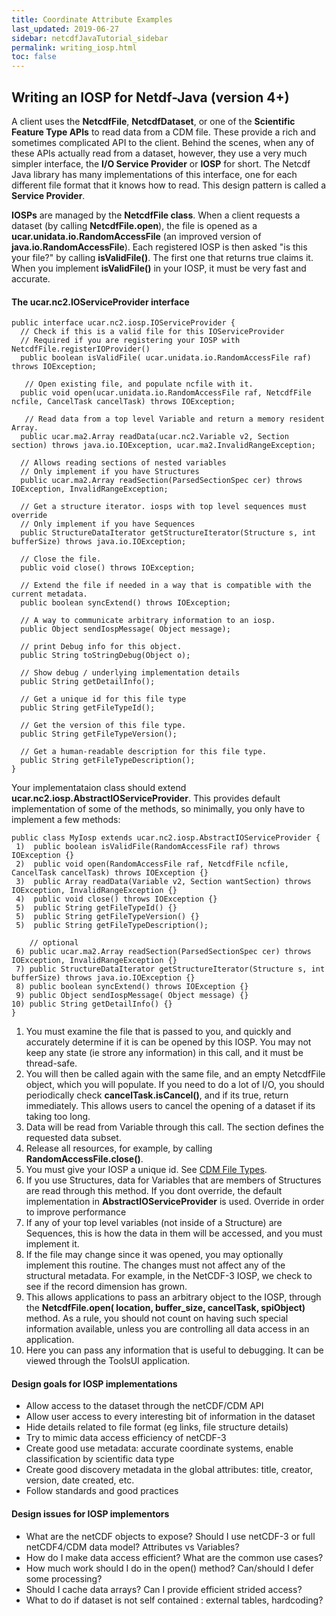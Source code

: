 ```yaml
---
title: Coordinate Attribute Examples
last_updated: 2019-06-27
sidebar: netcdfJavaTutorial_sidebar
permalink: writing_iosp.html
toc: false
---
```


## Writing an IOSP for Netdf-Java (version 4+)

A client uses the <b>NetcdfFile</b>, <b>NetcdfDataset</b>, or one of the <b>Scientific Feature Type APIs</b> to read data from a CDM file. These provide a rich and sometimes complicated API to the client. Behind the scenes, when any of these APIs actually read from a dataset, however, they use a very much simpler interface, the <b>I/O Service Provider</b> or <b>IOSP</b> for short. The Netcdf Java library has many implementations of this interface, one for each different file format that it knows how to read. This design pattern is called a <b>Service Provider</b>.

<b>IOSPs</b> are managed by the <b>NetcdfFile class</b>. When a client requests a dataset (by calling <b>NetcdfFile.open</b>), the file is opened as a <b>ucar.unidata.io.RandomAccessFile</b> (an improved version of <b>java.io.RandomAccessFile</b>). Each registered IOSP is then asked "is this your file?" by calling <b>isValidFile()</b>. The first one that returns true claims it. When you implement <b>isValidFile()</b> in your IOSP, it must be very fast and accurate.

#### The ucar.nc2.IOServiceProvider interface

~~~
public interface ucar.nc2.iosp.IOServiceProvider {
  // Check if this is a valid file for this IOServiceProvider
  // Required if you are registering your IOSP with NetcdfFile.registerIOProvider()
  public boolean isValidFile( ucar.unidata.io.RandomAccessFile raf) throws IOException;

   // Open existing file, and populate ncfile with it.
  public void open(ucar.unidata.io.RandomAccessFile raf, NetcdfFile ncfile, CancelTask cancelTask) throws IOException;

   // Read data from a top level Variable and return a memory resident Array.
  public ucar.ma2.Array readData(ucar.nc2.Variable v2, Section section) throws java.io.IOException, ucar.ma2.InvalidRangeException;

  // Allows reading sections of nested variables
  // Only implement if you have Structures
  public ucar.ma2.Array readSection(ParsedSectionSpec cer) throws IOException, InvalidRangeException;
  
  // Get a structure iterator. iosps with top level sequences must override
  // Only implement if you have Sequences
  public StructureDataIterator getStructureIterator(Structure s, int bufferSize) throws java.io.IOException;

  // Close the file.
  public void close() throws IOException;

  // Extend the file if needed in a way that is compatible with the current metadata.
  public boolean syncExtend() throws IOException;

  // A way to communicate arbitrary information to an iosp.
  public Object sendIospMessage( Object message);
  
  // print Debug info for this object.
  public String toStringDebug(Object o);
  
  // Show debug / underlying implementation details
  public String getDetailInfo();

  // Get a unique id for this file type
  public String getFileTypeId();

  // Get the version of this file type.
  public String getFileTypeVersion();

  // Get a human-readable description for this file type.
  public String getFileTypeDescription();
}
~~~

Your implementataion class should extend <b>ucar.nc2.iosp.AbstractIOServiceProvider</b>. This provides default implementation of some of the methods, so minimally, you only have to implement a few methods:

~~~
public class MyIosp extends ucar.nc2.iosp.AbstractIOServiceProvider {
 1)  public boolean isValidFile(RandomAccessFile raf) throws IOException {}
 2)  public void open(RandomAccessFile raf, NetcdfFile ncfile, CancelTask cancelTask) throws IOException {}
 3)  public Array readData(Variable v2, Section wantSection) throws IOException, InvalidRangeException {}
 4)  public void close() throws IOException {}
 5)  public String getFileTypeId() {}
 5)  public String getFileTypeVersion() {}
 5)  public String getFileTypeDescription();

    // optional
 6) public ucar.ma2.Array readSection(ParsedSectionSpec cer) throws IOException, InvalidRangeException {}
 7) public StructureDataIterator getStructureIterator(Structure s, int bufferSize) throws java.io.IOException {}
 8) public boolean syncExtend() throws IOException {}
 9) public Object sendIospMessage( Object message) {}
10) public String getDetailInfo() {}
}
~~~

1. You must examine the file that is passed to you, and quickly and accurately determine if it is can be opened by this IOSP. You may not keep any state (ie strore any information) in this call, and it must be thread-safe.
2. You will then be called again with the same file, and an empty NetcdfFile object, which you will populate. If you need to do a lot of I/O, you should periodically check <b>cancelTask.isCancel()</b>, and if its true, return immediately. This allows users to cancel the opening of a dataset if its taking too long.
3. Data will be read from Variable through this call. The section defines the requested data subset.
4. Release all resources, for example, by calling <b>RandomAccessFile.close()</b>.
5. You must give your IOSP a unique id. See <a href="/file_types.html">CDM File Types</a>.
6. If you use Structures, data for Variables that are members of Structures are read through this method. If you dont override, the default implementation in <b>AbstractIOServiceProvider</b> is used. Override in order to improve performance
7. If any of your top level variables (not inside of a Structure) are Sequences, this is how the data in them will be accessed, and you must implement it.
8. If the file may change since it was opened, you may optionally implement this routine. The changes must not affect any of the structural metadata. For example, in the NetCDF-3 IOSP, we check to see if the record dimension has grown.
9. This allows applications to pass an arbitrary object to the IOSP, through the <b>NetcdfFile.open( location, buffer_size, cancelTask, spiObject)</b> method. As a rule, you should not count on having such special information available, unless you are controlling all data access in an application.
10. Here you can pass any information that is useful to debugging. It can be viewed through the ToolsUI application.

#### Design goals for IOSP implementations

* Allow access to the dataset through the netCDF/CDM API
* Allow user access to every interesting bit of information in the dataset
* Hide details related to file format (eg links, file structure details)
* Try to mimic data access efficiency of netCDF-3
* Create good use metadata: accurate coordinate systems, enable classification by scientific data type
* Create good discovery metadata in the global attributes: title, creator, version, date created, etc.
* Follow standards and good practices
 

#### Design issues for IOSP implementors

* What are the netCDF objects to expose? Should I use netCDF-3 or full netCDF4/CDM data model? Attributes vs Variables?
* How do I make data access efficient? What are the common use cases?
* How much work should I do in the open() method? Can/should I defer some processing?
* Should I cache data arrays? Can I provide efficient strided access?
* What to do if dataset is not self contained : external tables, hardcoding? 
